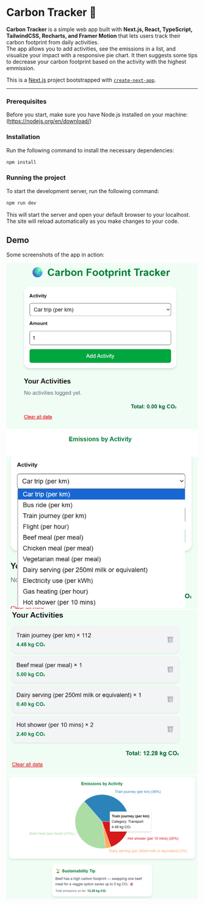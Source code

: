 # Carbon Tracker 🌱

**Carbon Tracker** is a simple web app built with **Next.js, React, TypeScript, TailwindCSS, Recharts, and Framer Motion** that lets users track their carbon footprint from daily activities.  
The app allows you to add activities, see the emissions in a list, and visualize your impact with a responsive pie chart. It then suggests some tips to decrease your carbon footprint based on the activity with the highest emmission.

This is a [Next.js](https://nextjs.org) project bootstrapped with [`create-next-app`](https://nextjs.org/docs/app/api-reference/cli/create-next-app).

---

### Prerequisites

Before you start, make sure you have Node.js installed on your machine: (https://nodejs.org/en/download/)

### Installation

Run the following command to install the necessary dependencies:

```bash
npm install
```

### Running the project

To start the development server, run the following command:

```bash
npm run dev
```

This will start the server and open your default browser to your localhost. The site will reload automatically as you make changes to your code.

## Demo

Some screenshots of the app in action:

![Home Page](public/input_page.png)
![Activity Input](public/show_options.png)
![Activity List](public/show_list.png)
![Emissions Graph](public/show_page.png)
